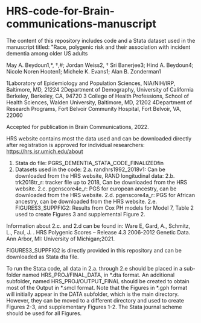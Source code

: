 # HRS-code-for-Brain-communications-manuscript

The content of this repository includes code and a Stata dataset used in the manuscript titled: "Race, polygenic risk and their association with incident dementia among older US adults

May A. Beydoun1,*, †,#; Jordan Weiss2, † Sri Banerjee3; Hind A. Beydoun4; Nicole Noren Hooten1; Michele K. Evans1; Alan B. Zonderman1

1Laboratory of Epidemiology and Population Sciences, NIA/NIH/IRP, Baltimore, MD, 21224
2Department of Demography, University of California Berkeley, Berkeley, CA, 94720
3 College of Health Professions, School of Health Sciences, Walden University, Baltimore, MD, 21202
4Department of Research Programs, Fort Belvoir Community Hospital, Fort Belvoir, VA, 22060

Accepted for publication in Brain Communications, 2022. 

HRS website contains most the data used and can be downloaded directly after registration is approved for individual researchers:
https://hrs.isr.umich.edu/about

1) Stata do file: PGRS_DEMENTIA_STATA_CODE_FINALIZEDfin
2) Datasets used in the code:
2.a. randhrs1992_2018v1: Can be downloaded from the HRS website, RAND longitudinal data: 
2.b. trk2018tr_r: tracker file up to 2018, Can be downloaded from the HRS website. 
2.c. pgenscore4e_r: PGS for european ancestry, can be downloaded from the HRS website. 
2.d. pgenscore4a_r: PGS for African ancestry, can be downloaded from the HRS website.
2.e. FIGURES3_SUPPFIG2: Results from Cox PH models for Model 7, Table 2 used to create Figures 3 and supplemental Figure 2.  

Information about 2.c. and 2.d can be found in:
Ware E, Gard, A., Schmitz, L., Faul, J. . HRS Polygenic Scores – Release 4.3 2006-2012 Genetic Data. Ann Arbor, MI: University of Michigan;2021.

FIGURES3_SUPPFIG2 is directly provided in this repository and can be downloaded as Stata dta file. 


To run the Stata code, all data in 2.a. through 2.e should be placed in a sub-folder named HRS_PROJ/FINAL_DATA, in *.dta format. 
An additional subfolder, named HRS_PROJ/OUTPUT_FINAL should be created to obtain most of the Output in *.smcl format. 
Note that the Figures in *.gph format will initially appear in the DATA subfolder, which is the main directory. However, they can be moved to a different directory
and used to create Figures 2-3, and supplementary Figures 1-2. The Stata journal scheme should be used for all Figures. 

